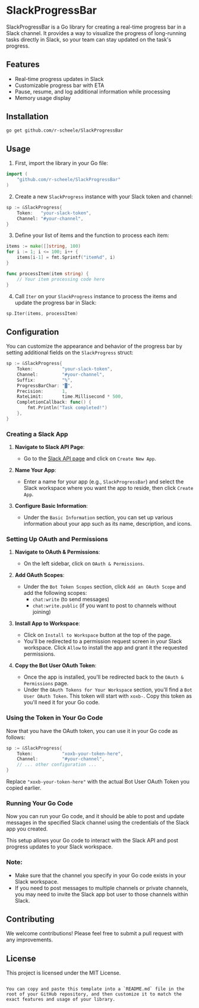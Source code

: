 # SlackProgressBar

SlackProgressBar is a Go library for creating a real-time progress bar in a Slack channel. It provides a way to visualize the progress of long-running tasks directly in Slack, so your team can stay updated on the task's progress.

## Features

- Real-time progress updates in Slack
- Customizable progress bar with ETA
- Pause, resume, and log additional information while processing
- Memory usage display

## Installation

```bash
go get github.com/r-scheele/SlackProgressBar
```

## Usage

1. First, import the library in your Go file:

```go
import (
    "github.com/r-scheele/SlackProgressBar"
)
```

2. Create a new `SlackProgress` instance with your Slack token and channel:

```go
sp := &SlackProgress{
    Token:   "your-slack-token",
    Channel: "#your-channel",
}
```

3. Define your list of items and the function to process each item:

```go
items := make([]string, 100)
for i := 1; i <= 100; i++ {
    items[i-1] = fmt.Sprintf("item%d", i)
}

func processItem(item string) {
    // Your item processing code here
}
```

4. Call `Iter` on your `SlackProgress` instance to process the items and update the progress bar in Slack:

```go
sp.Iter(items, processItem)
```

## Configuration

You can customize the appearance and behavior of the progress bar by setting additional fields on the `SlackProgress` struct:

```go
sp := &SlackProgress{
    Token:           "your-slack-token",
    Channel:         "#your-channel",
    Suffix:          "%",
    ProgressBarChar: "▓",
    Precision:       1,
    RateLimit:       time.Millisecond * 500,
    CompletionCallback: func() {
        fmt.Println("Task completed!")
    },
}
```



### Creating a Slack App

1. **Navigate to Slack API Page**:
   - Go to the [Slack API page](https://api.slack.com/apps) and click on `Create New App`.

2. **Name Your App**:
   - Enter a name for your app (e.g., `SlackProgressBar`) and select the Slack workspace where you want the app to reside, then click `Create App`.

3. **Configure Basic Information**:
   - Under the `Basic Information` section, you can set up various information about your app such as its name, description, and icons.

### Setting Up OAuth and Permissions

1. **Navigate to OAuth & Permissions**:
   - On the left sidebar, click on `OAuth & Permissions`.

2. **Add OAuth Scopes**:
   - Under the `Bot Token Scopes` section, click `Add an OAuth Scope` and add the following scopes:
     - `chat:write` (to send messages)
     - `chat:write.public` (if you want to post to channels without joining)

3. **Install App to Workspace**:
   - Click on `Install to Workspace` button at the top of the page.
   - You'll be redirected to a permission request screen in your Slack workspace. Click `Allow` to install the app and grant it the requested permissions.

4. **Copy the Bot User OAuth Token**:
   - Once the app is installed, you'll be redirected back to the `OAuth & Permissions` page.
   - Under the `OAuth Tokens for Your Workspace` section, you'll find a `Bot User OAuth Token`. This token will start with `xoxb-`. Copy this token as you'll need it for your Go code.

### Using the Token in Your Go Code

Now that you have the OAuth token, you can use it in your Go code as follows:

```go
sp := &SlackProgress{
    Token:           "xoxb-your-token-here",
    Channel:         "#your-channel",
    // ... other configuration ...
}
```

Replace `"xoxb-your-token-here"` with the actual Bot User OAuth Token you copied earlier.

### Running Your Go Code

Now you can run your Go code, and it should be able to post and update messages in the specified Slack channel using the credentials of the Slack app you created.

This setup allows your Go code to interact with the Slack API and post progress updates to your Slack workspace.

### Note:

- Make sure that the channel you specify in your Go code exists in your Slack workspace.
- If you need to post messages to multiple channels or private channels, you may need to invite the Slack app bot user to those channels within Slack.

## Contributing

We welcome contributions! Please feel free to submit a pull request with any improvements.

## License

This project is licensed under the MIT License.
```

You can copy and paste this template into a `README.md` file in the root of your GitHub repository, and then customize it to match the exact features and usage of your library.